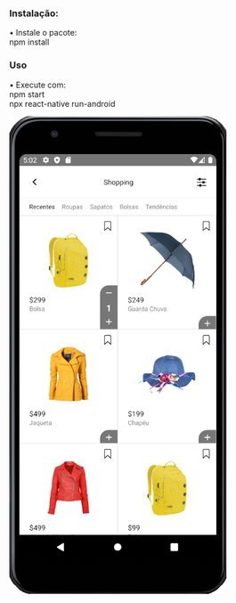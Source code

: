 

### Instalação:

• Instale o pacote: <br>
    npm install

### Uso

• Execute com:  <br>
    npm start    <br>
    npx react-native run-android
  
![gif](https://github.com/hsjferson/e-commerce-shop/blob/main/assets/images/shopping.png)
 
